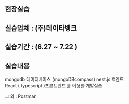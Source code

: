 ## 현장실습   
## 실습업체 : (주)데이타뱅크   
## 실습기간 : (6.27 ~ 7.22 )   
## 실습내용

mongodb 데이터베이스 (mongoDBcompass)
nest.js 백엔드   
React ( typescript )프론트엔드 를 이용한 개발실습

그 외 : Postman
